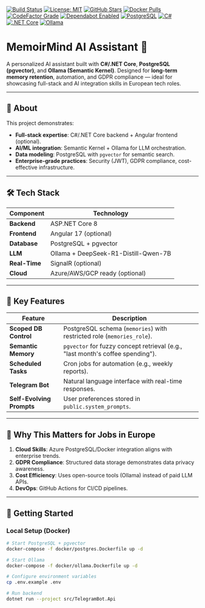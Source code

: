 [![Build Status](https://github.com/abusalehnayeem/your-repo-name/actions/workflows/build-deploy.yml/badge.svg )](https://github.com/abusalehnayeem/your-repo-name/actions )
[![License: MIT](https://img.shields.io/github/license/abusalehnayeem/your-repo-name )](https://github.com/abusalehnayeem/your-repo-name/blob/main/LICENSE )
[![GitHub Stars](https://img.shields.io/github/stars/abusalehnayeem/your-repo-name )](https://github.com/abusalehnayeem/your-repo-name/stargazers )
[![Docker Pulls](https://img.shields.io/docker/pulls/your-dockerhub-username/your-image-name )](https://hub.docker.com/r/your-dockerhub-username/your-image-name )
[![CodeFactor Grade](https://img.shields.io/codefactor/grade/github/abusalehnayeem/your-repo-name?label=code%20quality)]( https://www.codefactor.io/repository/github/abusalehnayeem/your-repo-name )
[![Dependabot Enabled](https://img.shields.io/badge/dependabot-enabled-brightgreen )](https://github.com/abusalehnayeem/your-repo-name/security/dependabot )
[![PostgreSQL](https://img.shields.io/badge/PostgreSQL-316192?logo=postgresql&logoColor=white)]( https://www.postgresql.org/ )
[![C#](https://img.shields.io/badge/C%23-239120?logo=c-sharp&logoColor=white)]( https://dotnet.microsoft.com/ )
[![.NET Core](https://img.shields.io/badge/.NET_Core-5C2D91?logo=dotnet&logoColor=white)]( https://dotnet.microsoft.com/ )
[![Ollama](https://img.shields.io/badge/Ollama-4A7856?logo=ollama&logoColor=white)]( https://ollama.ai/ )

# MemoirMind AI Assistant 🧠

A personalized AI assistant built with **C#/.NET Core**, **PostgreSQL (pgvector)**, and **Ollama (Semantic Kernel)**. Designed for **long-term memory retention**, automation, and GDPR compliance — ideal for showcasing full-stack and AI integration skills in European tech roles.

---

## 🎯 About  
This project demonstrates:
- **Full-stack expertise**: C#/.NET Core backend + Angular frontend (optional).
- **AI/ML integration**: Semantic Kernel + Ollama for LLM orchestration.
- **Data modeling**: PostgreSQL with `pgvector` for semantic search.
- **Enterprise-grade practices**: Security (JWT), GDPR compliance, cost-effective infrastructure.

---

## 🛠️ Tech Stack
| Component          | Technology                     |
|--------------------|--------------------------------|
| **Backend**        | ASP.NET Core 8                 |
| **Frontend**       | Angular 17 (optional)          |
| **Database**       | PostgreSQL + pgvector          |
| **LLM**            | Ollama + DeepSeek-R1-Distill-Qwen-7B |
| **Real-Time**      | SignalR (optional)             |
| **Cloud**          | Azure/AWS/GCP ready (optional) |

---

## 🌟 Key Features
| Feature              | Description                                                                 |
|----------------------|-----------------------------------------------------------------------------|
| **Scoped DB Control**| PostgreSQL schema (`memories`) with restricted role (`memories_role`).     |
| **Semantic Memory**  | `pgvector` for fuzzy concept retrieval (e.g., "last month's coffee spending").|
| **Scheduled Tasks**  | Cron jobs for automation (e.g., weekly reports).                            |
| **Telegram Bot**     | Natural language interface with real-time responses.                        |
| **Self-Evolving Prompts** | User preferences stored in `public.system_prompts`.                     |

---

## 💼 Why This Matters for Jobs in Europe
1. **Cloud Skills**: Azure PostgreSQL/Docker integration aligns with enterprise trends.
2. **GDPR Compliance**: Structured data storage demonstrates data privacy awareness.
3. **Cost Efficiency**: Uses open-source tools (Ollama) instead of paid LLM APIs.
4. **DevOps**: GitHub Actions for CI/CD pipelines.

---

## 🚀 Getting Started
### Local Setup (Docker)
```bash
# Start PostgreSQL + pgvector
docker-compose -f docker/postgres.Dockerfile up -d

# Start Ollama
docker-compose -f docker/ollama.Dockerfile up -d

# Configure environment variables
cp .env.example .env

# Run backend
dotnet run --project src/TelegramBot.Api
